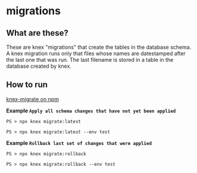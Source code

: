 migrations
==========

What are these?
---------------
These are knex "migrations" that create the tables in the database schema.
A knex migration runs only that files whose names are datestamped after the last one that was run. 
The last filename is stored in a table in the database created by knex.

How to run
----------

[knex-migrate on npm](https://www.npmjs.com/package/knex-migrate)

**Example `Apply all schema changes that have not yet been applied`**
```
PS > npx knex migrate:latest
```
```
PS > npx knex migrate:latest --env test   
```

**Example `Rollback last set of changes that were applied`**
```
PS > npx knex migrate:rollback
```
```
PS > npx knex migrate:rollback --env test  
```
